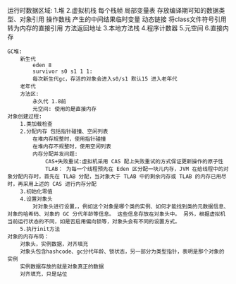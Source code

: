运行时数据区域:
    1.堆
    2.虚拟机栈
        每个栈帧
            局部变量表 存放编译期可知的数据类型、对象引用
            操作数栈 产生的中间结果临时变量
            动态链接 将class文件符号引用转为内存的直接引用
            方法返回地址
    3.本地方法栈
    4.程序计数器
    5.元空间 
    6.直接内存

    GC堆:
        新生代 
            eden 8 
            survivor s0 s1 1 1: 
            每次新生代gc，存活的对象会进入s0/s1 默认15 进入老年代
        老年代
        方法区: 
            永久代 1.8前
            元空间: 使用的是直接内存
    对象创建过程:
        1.类加载检查
        2.分配内存 包括指针碰撞、空闲列表
            在堆内存规整时，使用指针碰撞
            在堆内存不规整时，使用空闲列表
            内存分配并发问题:
                CAS+失败重试:虚拟机采用 CAS 配上失败重试的方式保证更新操作的原子性
                TLAB： 为每一个线程预先在 Eden 区分配一块儿内存，JVM 在给线程中的对象分配内存时，首先在 TLAB 分配，当对象大于 TLAB 中的剩余内存或 TLAB 的内存已用尽时，再采用上述的 CAS 进行内存分配
        3.初始化零值
        4.设置对象头
            对对象头进行设置，，例如这个对象是哪个类的实例、如何才能找到类的元数据信息、对象的哈希码、对象的 GC 分代年龄等信息。 这些信息存放在对象头中。 另外，根据虚拟机当前运行状态的不同，如是否启用偏向锁等，对象头会有不同的设置方式。
        5.执行init方法
    对象的内存布局：
        对象头，实例数据，对齐填充
        对象头包含hashcode、gc分代年龄、锁状态，另一部分为类型指针，表明是那个对象的实例
        实例数据存放的就是对象真正的数据
        对齐填充，只是站位